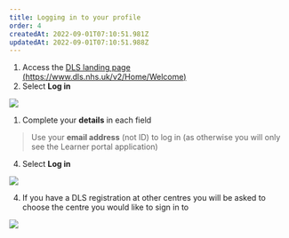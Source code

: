 ```yaml
---
title: Logging in to your profile
order: 4
createdAt: 2022-09-01T07:10:51.981Z
updatedAt: 2022-09-01T07:10:51.988Z
---
```

1. Access the [DLS landing page (https://www.dls.nhs.uk/v2/Home/Welcome​)](https://www.dls.nhs.uk/v2/Home/Welcome​)
2. Select **Log in​**



![](/img/ad-1-08-Logging-in.jpg)

1. Complete your **details** in each field​

> Use your **email address** (not ID) to log in​ (as otherwise you will only see the Learner portal application)

4. Select **Log in​**



![](/img/ad-1-09-Logging-in.jpg)

4. If you have a DLS registration at other centres you will be asked to choose the centre you would like to sign in to



![](/img/ad-1-10-Logging-in.jpg)